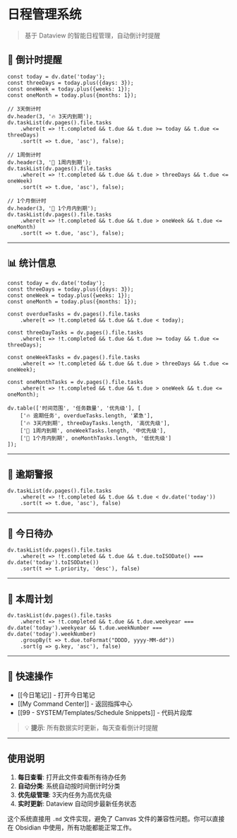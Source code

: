 # 日程管理系统

> 基于 Dataview 的智能日程管理，自动倒计时提醒

## 📅 倒计时提醒

```dataviewjs
const today = dv.date('today');
const threeDays = today.plus({days: 3});
const oneWeek = today.plus({weeks: 1});
const oneMonth = today.plus({months: 1});

// 3天倒计时
dv.header(3, '🔥 3天内到期');
dv.taskList(dv.pages().file.tasks
    .where(t => !t.completed && t.due && t.due >= today && t.due <= threeDays)
    .sort(t => t.due, 'asc'), false);

// 1周倒计时
dv.header(3, '📅 1周内到期');
dv.taskList(dv.pages().file.tasks
    .where(t => !t.completed && t.due && t.due > threeDays && t.due <= oneWeek)
    .sort(t => t.due, 'asc'), false);

// 1个月倒计时
dv.header(3, '📅 1个月内到期');
dv.taskList(dv.pages().file.tasks
    .where(t => !t.completed && t.due && t.due > oneWeek && t.due <= oneMonth)
    .sort(t => t.due, 'asc'), false);
```

---

## 📊 统计信息

```dataviewjs
const today = dv.date('today');
const threeDays = today.plus({days: 3});
const oneWeek = today.plus({weeks: 1});
const oneMonth = today.plus({months: 1});

const overdueTasks = dv.pages().file.tasks
    .where(t => !t.completed && t.due && t.due < today);

const threeDayTasks = dv.pages().file.tasks
    .where(t => !t.completed && t.due && t.due >= today && t.due <= threeDays);

const oneWeekTasks = dv.pages().file.tasks
    .where(t => !t.completed && t.due && t.due > threeDays && t.due <= oneWeek);

const oneMonthTasks = dv.pages().file.tasks
    .where(t => !t.completed && t.due && t.due > oneWeek && t.due <= oneMonth);

dv.table(['时间范围', '任务数量', '优先级'], [
    ['🔥 逾期任务', overdueTasks.length, '紧急'],
    ['🔥 3天内到期', threeDayTasks.length, '高优先级'],
    ['📅 1周内到期', oneWeekTasks.length, '中优先级'],
    ['📅 1个月内到期', oneMonthTasks.length, '低优先级']
]);
```

---

## 🚨 逾期警报

```dataviewjs
dv.taskList(dv.pages().file.tasks
    .where(t => !t.completed && t.due && t.due < dv.date('today'))
    .sort(t => t.due, 'asc'), false)
```

---

## 🎯 今日待办

```dataviewjs
dv.taskList(dv.pages().file.tasks
    .where(t => !t.completed && t.due && t.due.toISODate() === dv.date('today').toISODate())
    .sort(t => t.priority, 'desc'), false)
```

---

## 📅 本周计划

```dataviewjs
dv.taskList(dv.pages().file.tasks
    .where(t => !t.completed && t.due && t.due.weekyear === dv.date('today').weekyear && t.due.weekNumber === dv.date('today').weekNumber)
    .groupBy(t => t.due.toFormat("DDDD, yyyy-MM-dd"))
    .sort(g => g.key, 'asc'), false)
```

---

## 🎯 快速操作

- [[今日笔记]] - 打开今日笔记
- [[My Command Center]] - 返回指挥中心
- [[99 - SYSTEM/Templates/Schedule Snippets]] - 代码片段库

> 💡 **提示**: 所有数据实时更新，每天查看倒计时提醒

---

## 使用说明

1. **每日查看**: 打开此文件查看所有待办任务
2. **自动分类**: 系统自动按时间倒计时分类
3. **优先级管理**: 3天内任务为高优先级
4. **实时更新**: Dataview 自动同步最新任务状态

这个系统直接用 `.md` 文件实现，避免了 Canvas 文件的兼容性问题。你可以直接在 Obsidian 中使用，所有功能都能正常工作。